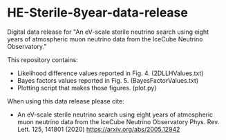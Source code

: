 # HE-Sterile-8year-data-release
Digital data release for "An eV-scale sterile neutrino search using eight years of atmospheric muon neutrino data from the IceCube Neutrino Observatory."

This repository contains:

- Likelihood difference values reported in Fig. 4. (2DLLHValues.txt)
- Bayes factors values reported in Fig. 5. (BayesFactorValues.txt)
- Plotting script that makes those figures. (plot.py)

When using this data release please cite:

- An eV-scale sterile neutrino search using eight years of atmospheric muon neutrino data from the IceCube Neutrino Observatory
Phys. Rev. Lett. 125, 141801 (2020)
https://arxiv.org/abs/2005.12942
